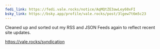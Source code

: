 ```yaml
---
fedi_link: https://fedi.vale.rocks/notice/AqMQtZE3awLey60xFI
bsky_link: https://bsky.app/profile/vale.rocks/post/3lgew7t6m5c23
---
```


Cleaned up and sorted out my RSS and JSON Feeds again to reflect recent site updates.

<https://vale.rocks/syndication>
